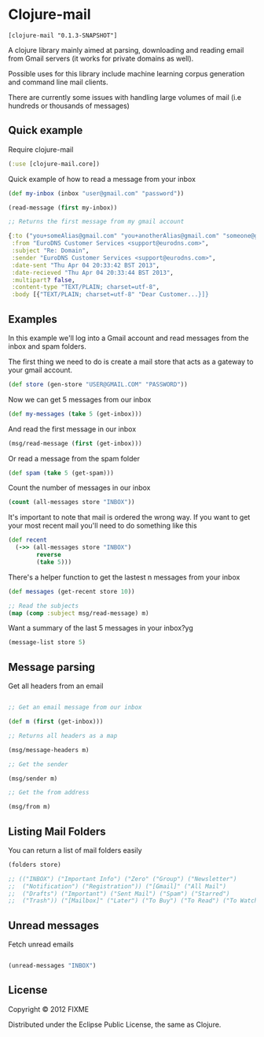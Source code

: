 # Clojure-mail


```
[clojure-mail "0.1.3-SNAPSHOT"]
```

A clojure library mainly aimed at parsing, downloading and reading email from Gmail servers (it works for private domains as well).

Possible uses for this library include machine learning corpus generation and command line mail clients.

There are currently some issues with handling large volumes of mail (i.e hundreds or thousands of messages)

## Quick example

Require clojure-mail

```clojure
(:use [clojure-mail.core])
```

Quick example of how to read a message from your inbox

```clojure
(def my-inbox (inbox "user@gmail.com" "password"))

(read-message (first my-inbox))

;; Returns the first message from my gmail account

{:to ("you+someAlias@gmail.com" "you+anotherAlias@gmail.com" "someone@gmail.com"),
 :from "EuroDNS Customer Services <support@eurodns.com>",
 :subject "Re: Domain",
 :sender "EuroDNS Customer Services <support@eurodns.com>",
 :date-sent "Thu Apr 04 20:33:42 BST 2013",
 :date-recieved "Thu Apr 04 20:33:44 BST 2013",
 :multipart? false,
 :content-type "TEXT/PLAIN; charset=utf-8",
 :body [{"TEXT/PLAIN; charset=utf-8" "Dear Customer...}]}
```

## Examples

In this example we'll log into a Gmail account and read messages from the inbox and spam folders.

The first thing we need to do is create a mail store that acts as a gateway to your gmail account.

```clojure
(def store (gen-store "USER@GMAIL.COM" "PASSWORD"))
```

Now we can get 5 messages from our inbox

```clojure
(def my-messages (take 5 (get-inbox)))
```

And read the first message in our inbox

```clojure
(msg/read-message (first (get-inbox)))
```

Or read a message from the spam folder

```clojure
(def spam (take 5 (get-spam)))
```

Count the number of messages in our inbox

```clojure
(count (all-messages store "INBOX"))
```

It's important to note that mail is ordered the wrong way. If you want to get your most recent mail you'll need
to do something like this

```clojure
(def recent
  (->> (all-messages store "INBOX")
        reverse
        (take 5)))
```

There's a helper function to get the lastest n messages from your inbox

```clojure
(def messages (get-recent store 10))

;; Read the subjects
(map (comp :subject msg/read-message) m)

```

Want a summary of the last 5 messages in your inbox?yg

```clojure
(message-list store 5)
```

## Message parsing

Get all headers from an email

```clojure

;; Get an email message from our inbox

(def m (first (get-inbox)))

;; Returns all headers as a map

(msg/message-headers m)

;; Get the sender

(msg/sender m)

;; Get the from address

(msg/from m)

```

## Listing Mail Folders

You can return a list of mail folders easily

```clojure
(folders store)

;; (("INBOX") ("Important Info") ("Zero" ("Group") ("Newsletter")
;;  ("Notification") ("Registration")) ("[Gmail]" ("All Mail")
;;  ("Drafts") ("Important") ("Sent Mail") ("Spam") ("Starred")
;;  ("Trash")) ("[Mailbox]" ("Later") ("To Buy") ("To Read") ("To Watch")))
```

## Unread messages

Fetch unread emails

```clojure

(unread-messages "INBOX")

```

## License

Copyright © 2012 FIXME

Distributed under the Eclipse Public License, the same as Clojure.
